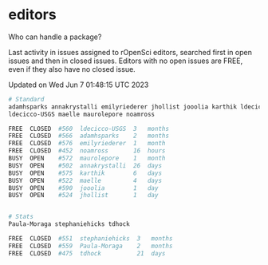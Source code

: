 # editors

Who can handle a package?

Last activity in issues assigned to rOpenSci editors, searched first in open
issues and then in closed issues. Editors with no open issues are FREE, even if
they also have no closed issue.


Updated on Wed Jun 7 01:48:15 UTC 2023

```bash
# Standard
adamhsparks annakrystalli emilyriederer jhollist jooolia karthik ldecicco
ldecicco-USGS maelle maurolepore noamross

FREE  CLOSED  #560  ldecicco-USGS  3   months
FREE  CLOSED  #566  adamhsparks    2   months
FREE  CLOSED  #576  emilyriederer  1   month
FREE  CLOSED  #452  noamross       16  hours
BUSY  OPEN    #572  maurolepore    1   month
BUSY  OPEN    #502  annakrystalli  26  days
BUSY  OPEN    #575  karthik        6   days
BUSY  OPEN    #522  maelle         4   days
BUSY  OPEN    #590  jooolia        1   day
BUSY  OPEN    #524  jhollist       1   day


# Stats
Paula-Moraga stephaniehicks tdhock

FREE  CLOSED  #551  stephaniehicks  3   months
FREE  CLOSED  #559  Paula-Moraga    2   months
FREE  CLOSED  #475  tdhock          21  days
```
